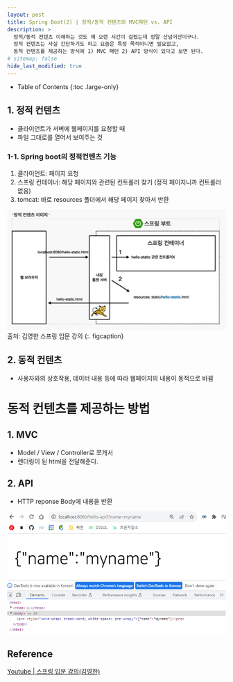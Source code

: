 ```yaml
---
layout: post
title: Spring Boot(2) | 정적/동적 컨텐츠와 MVC패턴 vs. API
description: >
  정적/동적 컨텐츠 이해하는 것도 꽤 오랜 시간이 걸렸는데 정말 산넘어산이구나.
  정적 컨텐츠는 사실 간단하기도 하고 요즘은 특정 목적아니면 필요없고,
  동적 컨텐츠를 제공하는 방식에 1) MVC 패턴 2) API 방식이 있다고 보면 된다.
# sitemap: false
hide_last_modified: true
---
```


- Table of Contents
{:toc .large-only}


## 1. 정적 컨텐츠
- 클라이언트가 서버에 웹페이지를 요청할 때
- 파일 그대로를 열어서 보여주는 것

### 1-1. Spring boot의 정적컨텐츠 기능
1. 클라이언트: 페이지 요청 
2. 스프링 컨테이너: 해당 페이지와 관련된 컨트롤러 찾기 (정적 페이지니까 컨트롤러 없음)
3. tomcat: 바로 resources 폴더에서 해당 페이지 찾아서 반환

![](/assets/img/2023-09-16-Spring-Boot-2/2023-09-16-17-58-49.png)
출처: 김영한 스프링 입문 강의
{:. figcaption}


## 2. 동적 컨텐츠
- 사용자와의 상호작용, 데이터 내용 등에 따라 웹페이지의 내용이 동적으로 바뀜
 
# 동적 컨텐츠를 제공하는 방법
## 1. MVC
- Model / View / Controller로 쪼개서
- 렌더링이 된 html을 전달해준다.

## 2. API
- HTTP reponse Body에 내용을 반환

![](/assets/img/2023-09-16-Spring-Boot-2/2023-09-16-18-24-30.png)


## Reference
[Youtube | 스프링 입문 강의(김영한)](https://www.youtube.com/playlist?list=PLumVmq_uRGHgBrimIp2-7MCnoPUskVMnd)